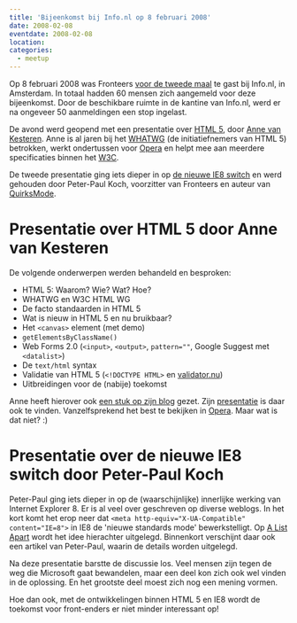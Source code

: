 ```yaml
---
title: 'Bijeenkomst bij Info.nl op 8 februari 2008'
date: 2008-02-08
eventdate: 2008-02-08
location:
categories:
  - meetup
---
```


Op 8 februari 2008 was Fronteers [voor de tweede maal](/bijeenkomsten/2007/info-nl) te gast bij Info.nl, in Amsterdam. In totaal hadden 60 mensen zich aangemeld voor deze bijeenkomst. Door de beschikbare ruimte in de kantine van Info.nl, werd er na ongeveer 50 aanmeldingen een stop ingelast.

De avond werd geopend met een presentatie over [HTML 5](http://www.whatwg.org/specs/web-apps/current-work/multipage/), door [Anne van Kesteren](http://annevankesteren.nl/). Anne is al jaren bij het [WHATWG](http://www.whatwg.org/) (de initiatiefnemers van HTML 5) betrokken, werkt ondertussen voor [Opera](http://www.opera.com/) en helpt mee aan meerdere specificaties binnen het [W3C](http://www.w3.org/).

De tweede presentatie ging iets dieper in op [de nieuwe IE8 switch](http://alistapart.com/articles/beyonddoctype) en werd gehouden door Peter-Paul Koch, voorzitter van Fronteers en auteur van [QuirksMode](http://www.quirksmode.org/).

# Presentatie over HTML 5 door Anne van Kesteren

De volgende onderwerpen werden behandeld en besproken:

- HTML 5: Waarom? Wie? Wat? Hoe?
- WHATWG en W3C HTML WG
- De facto standaarden in HTML 5
- Wat is nieuw in HTML 5 en nu bruikbaar?
- Het `<canvas>` element (met demo)
- `getElementsByClassName()`
- Web Forms 2.0 (`<input>`, `<output>`, `pattern=""`, Google Suggest met `<datalist>`)
- De `text/html` syntax
- Validatie van HTML 5 (`<!DOCTYPE HTML>` en [validator.nu](http://html5.validator.nu/))
- Uitbreidingen voor de (nabije) toekomst

Anne heeft hierover ook [een stuk op zijn blog](http://annevankesteren.nl/2008/02/fronteers) gezet. Zijn [presentatie](http://annevankesteren.nl/2008/fronteers-html5) is daar ook te vinden. Vanzelfsprekend het best te bekijken in [Opera](http://www.opera.com/). Maar wat is dat niet? :)

# Presentatie over de nieuwe IE8 switch door Peter-Paul Koch

Peter-Paul ging iets dieper in op de (waarschijnlijke) innerlijke werking van Internet Explorer 8. Er is al veel over geschreven op diverse weblogs. In het kort komt het erop neer dat `<meta http-equiv="X-UA-Compatible" content="IE=8">` in IE8 de 'nieuwe standards mode' bewerkstelligt. Op [A List Apart](http://alistapart.com/articles/beyonddoctype) wordt het idee hierachter uitgelegd. Binnenkort verschijnt daar ook een artikel van Peter-Paul, waarin de details worden uitgelegd.

Na deze presentatie barstte de discussie los. Veel mensen zijn tegen de weg die Microsoft gaat bewandelen, maar een deel kon zich ook wel vinden in de oplossing. En het grootste deel moest zich nog een mening vormen.

Hoe dan ook, met de ontwikkelingen binnen HTML 5 en IE8 wordt de toekomst voor front-enders er niet minder interessant op!
